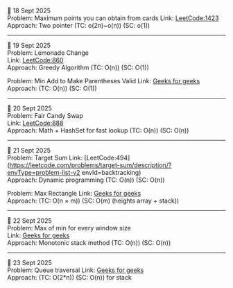 📅 18 Sept 2025  
Problem: Maximum points you can obtain from cards 
Link: [LeetCode:1423](https://leetcode.com/problems/maximum-points-you-can-obtain-from-cards/)  
Approach: Two pointer 
          (TC: o(2n)~o(n))
          (SC: o(1))

----------

📅 19 Sept 2025  
Problem: Lemonade Change  
Link: [LeetCode:860](https://leetcode.com/problems/lemonade-change/)  
Approach: Greedy Algorithm 
          (TC: O(n))
          (SC: O(1))

Problem: Min Add to Make Parentheses Valid 
Link: [Geeks for geeks](https://www.geeksforgeeks.org/problems/min-add-to-make-parentheses-valid/1)  
Approach: (TC: O(n))
          (SC: O(1))

----------

📅 20 Sept 2025  
Problem: Fair Candy Swap  
Link: [LeetCode:888](https://leetcode.com/problems/fair-candy-swap/)  
Approach: Math + HashSet for fast lookup 
          (TC: O(n))
          (SC: O(n))

----------

📅 21 Sept 2025  
Problem: Target Sum
Link: [LeetCode:494](https://leetcode.com/problems/target-sum/description/?envType=problem-list-v2     envId=backtracking)  
Approach: Dynamic programming 
          (TC: O(n))
          (SC: O(n))

Problem: Max Rectangle 
Link: [Geeks for geeks](https://www.geeksforgeeks.org/problems/max-rectangle/1)  
Approach: (TC: O(n × m))
          (SC: O(m) (heights array + stack))

----------

📅 22 Sept 2025  
Problem: Max of min for every window size  
Link: [Geeks for geeks](https://www.geeksforgeeks.org/problems/maximum-of-minimum-for-every-window-size3453/1)  
Approach: Monotonic stack method
          (TC: O(n))
          (SC: O(n))

----------

📅 23 Sept 2025  
Problem: Queue traversal 
Link: [Geeks for geeks](https://www.geeksforgeeks.org/problems/queue-reversal/1)  
Approach: (TC: O(2*n))
          (SC: O(n)) for stack



